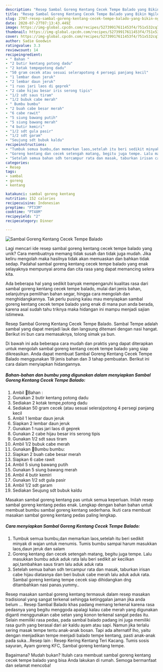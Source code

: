 ```yaml
---
description: "Resep Sambal Goreng Kentang Cecek Tempe Balado yang Bikin Ngiler"
title: "Resep Sambal Goreng Kentang Cecek Tempe Balado yang Bikin Ngiler"
slug: 2707-resep-sambal-goreng-kentang-cecek-tempe-balado-yang-bikin-ngiler
date: 2020-07-27T07:13:43.449Z
image: https://img-global.cpcdn.com/recipes/52739917611453f4/751x532cq70/sambal-goreng-kentang-cecek-tempe-balado-foto-resep-utama.jpg
thumbnail: https://img-global.cpcdn.com/recipes/52739917611453f4/751x532cq70/sambal-goreng-kentang-cecek-tempe-balado-foto-resep-utama.jpg
cover: https://img-global.cpcdn.com/recipes/52739917611453f4/751x532cq70/sambal-goreng-kentang-cecek-tempe-balado-foto-resep-utama.jpg
author: Sadie Goodwin
ratingvalue: 3.3
reviewcount: 14
recipeingredient:
- " Bahan "
- "2 butir kentang potong dadu"
- "2 kotak tempepotong dadu"
- "50 gram cecek atau sesuai selerapotong 4 persegi panjang kecil"
- "1 lembar daun jeruk"
- "2 lembar daun jeruk"
- "1 ruas jari laos di geprek"
- "2 cabe hijau besar iris serong tipis"
- "1/2 sdt saus tiram"
- "1/2 bubuk cabe merah"
- " Bumbu bumbu"
- "2 buah cabe besar merah"
- "6 cabe rawit"
- "5 siung bawang putih"
- "5 siung bawang merah"
- "4 butir kemiri"
- "1/2 sdt gula pasir"
- "1/2 sdt garam"
- "Seujung sdt bubuk kaldu"
recipeinstructions:
- "Tumbuk semua bumbu,dan memarkan laos,setelah itu beri sedikit minyak di wajan untuk menumis. Tumis bumbu sampai harum masukkan laos,daun jeruk dan salam"
- "Goreng kentang dan cecek setengah matang, begitu juga tempe. Lalu masukkan bumbu aduk aduk rata lalu beri sedikit air kecilkan api,tambahkan saus tiram lalu aduk aduk rata"
- "Setelah semua bahan sdh tercampur rata dan masak, taburkan irisan cabe hijau diatasnya dan beri bubuk cabe merah lalu aduk aduk rata. Sambal goreng kentang tempe cecek siap dihidangkan dng ditambahkan nasi panas.yummy.."
categories:
- Resep
tags:
- sambal
- goreng
- kentang

katakunci: sambal goreng kentang 
nutrition: 152 calories
recipecuisine: Indonesian
preptime: "PT33M"
cooktime: "PT48M"
recipeyield: "2"
recipecategory: Dinner

---
```



![Sambal Goreng Kentang Cecek Tempe Balado](https://img-global.cpcdn.com/recipes/52739917611453f4/751x532cq70/sambal-goreng-kentang-cecek-tempe-balado-foto-resep-utama.jpg)

Lagi mencari ide resep sambal goreng kentang cecek tempe balado yang unik? Cara membuatnya memang tidak susah dan tidak juga mudah. Jika keliru mengolah maka hasilnya tidak akan memuaskan dan bahkan tidak sedap. Padahal sambal goreng kentang cecek tempe balado yang enak selayaknya mempunyai aroma dan cita rasa yang dapat memancing selera kita.

Ada beberapa hal yang sedikit banyak mempengaruhi kualitas rasa dari sambal goreng kentang cecek tempe balado, mulai dari jenis bahan, selanjutnya pemilihan bahan segar, hingga cara mengolah dan menghidangkannya. Tak perlu pusing kalau mau menyiapkan sambal goreng kentang cecek tempe balado yang enak di mana pun anda berada, karena asal sudah tahu triknya maka hidangan ini mampu menjadi sajian istimewa.

Resep Sambal Goreng Kentang Cecek Tempe Balado. Sambal Tempe adalah sambal yang dapat menjadi lauk dan langsung ditemani dengan nasi hangat. Berikut ini bun cara memasaknya, tolong simak ya bun.


Di bawah ini ada beberapa cara mudah dan praktis yang dapat diterapkan untuk mengolah sambal goreng kentang cecek tempe balado yang siap dikreasikan. Anda dapat membuat Sambal Goreng Kentang Cecek Tempe Balado menggunakan 19 jenis bahan dan 3 tahap pembuatan. Berikut ini cara dalam menyiapkan hidangannya.

<!--inarticleads1-->

##### Bahan-bahan dan bumbu yang digunakan dalam menyiapkan Sambal Goreng Kentang Cecek Tempe Balado:

1. Ambil  🥀Bahan :
1. Gunakan 2 butir kentang potong dadu
1. Sediakan 2 kotak tempe,potong dadu
1. Sediakan 50 gram cecek (atau sesuai selera)potong 4 persegi panjang kecil
1. Ambil 1 lembar daun jeruk
1. Siapkan 2 lembar daun jeruk
1. Gunakan 1 ruas jari laos di geprek
1. Gunakan 2 cabe hijau besar iris serong tipis
1. Gunakan 1/2 sdt saus tiram
1. Ambil 1/2 bubuk cabe merah
1. Gunakan  🥀Bumbu bumbu:
1. Siapkan 2 buah cabe besar merah
1. Siapkan 6 cabe rawit
1. Ambil 5 siung bawang putih
1. Gunakan 5 siung bawang merah
1. Ambil 4 butir kemiri
1. Gunakan 1/2 sdt gula pasir
1. Ambil 1/2 sdt garam
1. Sediakan Seujung sdt bubuk kaldu


Masakan sambal goreng kentang pas untuk semua keperluan. Inilah resep sambal goreng kentang pedas enak. Lengkap dengan bahan bahan untuk membuat bumbu sambal goreng kentang sederhana. Ikuti cara membuat masakan sambal goreng kentang pedas paling lengkap. 

<!--inarticleads2-->

##### Cara menyiapkan Sambal Goreng Kentang Cecek Tempe Balado:

1. Tumbuk semua bumbu,dan memarkan laos,setelah itu beri sedikit minyak di wajan untuk menumis. Tumis bumbu sampai harum masukkan laos,daun jeruk dan salam
1. Goreng kentang dan cecek setengah matang, begitu juga tempe. Lalu masukkan bumbu aduk aduk rata lalu beri sedikit air kecilkan api,tambahkan saus tiram lalu aduk aduk rata
1. Setelah semua bahan sdh tercampur rata dan masak, taburkan irisan cabe hijau diatasnya dan beri bubuk cabe merah lalu aduk aduk rata. Sambal goreng kentang tempe cecek siap dihidangkan dng ditambahkan nasi panas.yummy..


Resep masakan sambal goreng kentang termasuk dalam resep masakan tradisional yang sangat terkenal sehingga ketinggalan jaman jika anda belum … Resep Sambal Balado khas padang memang terkenal karena rasa pedasnya yang begitu menggoda apalagi kalau cabe merah yang digunakan diganti menggunakan cabe setan yang konon terkenal sangat pedas itu. Selain memiliki rasa pedas, pada sambal balado padang ini juga memiliki rasa gurih yang berasal dari air kaldu ayam atau sapi. Namun jika terlalu sering masak tempe tentu anak-anak bosan. Tapi ada alternatif lho, yaitu dengan menjadikan tempe menjadi balado tempe kentang, pasti anak-anak pada suka…Resep lain : Resep Kering Kentang Teri Kacang. Tumis sosis sayuran, Ayam goreng KFC, Sambal goreng kentang tempe. 

Bagaimana? Mudah bukan? Itulah cara membuat sambal goreng kentang cecek tempe balado yang bisa Anda lakukan di rumah. Semoga bermanfaat dan selamat mencoba!
